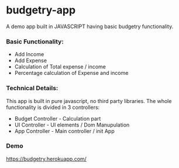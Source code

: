 # budgetry-app


A demo app built in JAVASCRIPT having basic budgetry functionality. 


### Basic Functionality:
- Add Income 
- Add Expense 
- Calculation of Total expense / income 
- Percentage calculation of Expense and income


### Technical Details:

This app is built in pure javascript, no third party libraries. The whole functionality is
divided in 3 controllers:

- Budget Controller  - Calculation part
- UI Controller  - UI elements / Dom Manupulation
- App Controller - Main controller / init App 


### Demo 

https://budgetry.herokuapp.com/


